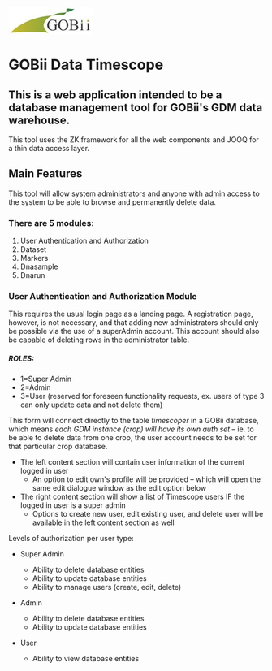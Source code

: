 
![gobiiproject.org](WebContent/imgs/gobiilogo.png)

# GOBii Data Timescope

## This is a web application intended to be a database management tool for GOBii's GDM data warehouse. 

This tool uses the ZK framework for all the web components and JOOQ for a thin data access layer.


## Main Features

This tool will allow system administrators and anyone with admin access to the system to be able to browse and permanently delete data.

### There are 5 modules:

1. User Authentication and Authorization
2. Dataset
3. Markers
4. Dnasample
5. Dnarun

### User Authentication and Authorization Module

This requires the usual login page as a landing page. A registration page, however, is not necessary, and that adding new administrators should only be possible via the use of a superAdmin account. This account should also be capable of deleting rows in the administrator table.

##### ROLES:

* 1=Super Admin
* 2=Admin
* 3=User (reserved for foreseen functionality requests, ex. users of type 3 can only update data and not delete them)


This form will connect directly to the table *timescoper* in a GOBii database, which means *each GDM instance (crop) will have its own auth set –* ie. to be able to delete data from one crop, the user account needs to be set for that particular crop database.

 * The left content section will contain user information of the current logged in user
 	* An option to edit own's profile will be provided – which will open the same edit dialogue window as the edit option below
 * The right content section will show a list of Timescope users IF the logged in user is a super admin
 	* Options to create new user, edit existing user, and delete user will be available in the left content section as well

Levels of authorization per user type:

* Super Admin

	* Ability to delete database entities
	* Ability to update database entities
	* Ability to manage users (create, edit, delete)
	
* Admin

	* Ability to delete database entities
	* Ability to update database entities
	
* User

	* Ability to view database entities
